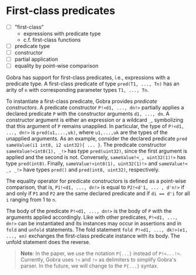 # First-class predicates

- [ ] "first-class"
  - expressions with predicate type
  - c.f. first-class functions
- [ ] predicate type
- [ ] constructor
- [ ] partial application
- [ ] equality by point-wise comparison

<!-- tutorial.md  -->
Gobra has support for first-class predicates, i.e., expressions with a predicate type.
A first-class predicate of type `pred(T1, ..., Tn)` has an arity of `n` with corresponding parameter types `T1, ..., Tn`.

To instantiate a first-class predicate, Gobra provides *predicate constructors*.
A predicate constructor `P!<d1, ..., dn!>` partially applies a declared predicate `P` with the constructor arguments `d1, ..., dn`.
A constructor argument is either an expression or a wildcard `_`, symbolizing that this argument of `P` remains unapplied.
In particular, the type of `P!<d1, ..., dn!>` is `pred(u1,...,uk)`, where `u1,...,uk` are the types of the unapplied arguments.
As an example, consider the declared predicate `pred sameValue(i1 int8, i2 uint32){ ... }`.
The predicate constructor `sameValue!<int8(1), _!>` has type `pred(uint32)`, since the first argument is applied and the second is not.
Conversely, `sameValue!<_, uint32(1)!>` has type `pred(int8)`.
Finally, `sameValue!<int8(1), uint32(1)!>` and `sameValue!< _, _!>` have types `pred()` and `pred(int8, uint32)`, respectively.

The equality operator for predicate constructors is defined as a point-wise comparison, that is, `P1!<d1, ..., dn!>` is equal to `P2!<d'1, ... , d'n!>` if and only if `P1` and `P2` are the same declared predicate and if `di == d'i` for all `i` ranging from 1 to `n`.

The body of the predicate `P!<d1, ..., dn!>` is the body of `P` with the arguments applied accordingly.
Like with other predicates, `P!<d1, ..., dn!>` can be instantiated and its instances may occur in assertions and in `fold` and `unfold` statements.
The fold statement `fold P!<d1, ..., dk!>(e1, ..., en)` exchanges the first-class predicate instance with its body. The unfold statement does the reverse.

> **Note**: In the paper, we use the notation `P{...}` instead of `P!<...!>`. Currently, Gobra uses `!<` and `!>` as delimiters to simplify Gobra's parser. In the future, we will change to the `P{...}` syntax.

<!-- END tutorial.md  -->

